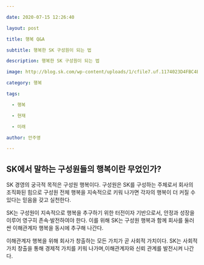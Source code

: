 ---
date: 2020-07-15 12:26:40
layout: post
title: 행복 Q&A
subtitle: 행복한 SK 구성원이 되는 법
description: 행복한 SK 구성원이 되는 법
image: http://blog.sk.com/wp-content/uploads/1/cfile7.uf.1174023D4FBC4E2B084B6D.jpg
category: 행복
tags:
  - 행복
  - 현재
  - 미래
author: 안주영
---
## SK에서 말하는 구성원들의 행복이란 무었인가?

SK 경영의 궁극적 목적은 구성원 행복이다. 구성원은 SK를 구성하는 주체로서 회사의 조직화된 힘으로 구성원 전체 행복을 지속적으로 키워 나가면 각자의 행복이 더 커질 수 있다는 믿음을 갖고 실천한다.


SK는 구성원이 지속적으로 행복을 추구하기 위한 터전이자 기반으로서, 안정과 성장을 이루어 영구히 존속·발전하여야 한다. 이를 위해 SK는 구성원 행복과 함께 회사를 둘러싼 이해관계자 행복을 동시에 추구해 나간다.


이해관계자 행복을 위해 회사가 창출하는 모든 가치가 곧 사회적 가치이다. SK는 사회적 가치 창출을 통해 경제적 가치를 키워 나가며,이해관계자와 신뢰 관계를 발전시켜 나간다. 